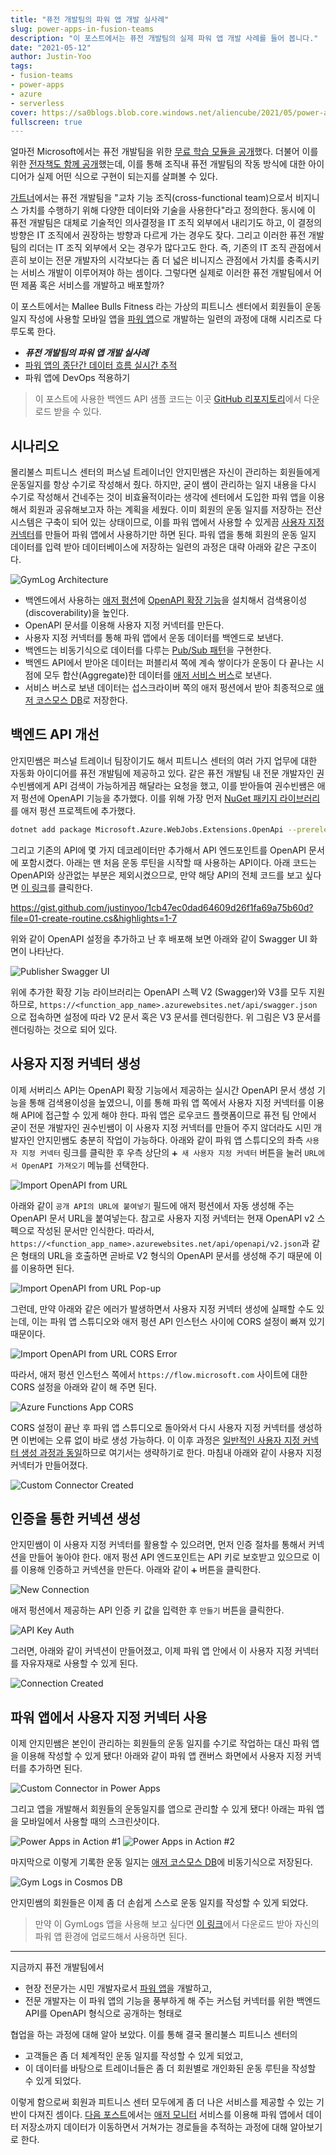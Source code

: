 ```yaml
---
title: "퓨전 개발팀의 파워 앱 개발 실사례"
slug: power-apps-in-fusion-teams
description: "이 포스트에서는 퓨전 개발팀의 실제 파워 앱 개발 사례를 들어 봅니다."
date: "2021-05-12"
author: Justin-Yoo
tags:
- fusion-teams
- power-apps
- azure
- serverless
cover: https://sa0blogs.blob.core.windows.net/aliencube/2021/05/power-apps-in-fusion-teams-00.jpg
fullscreen: true
---
```


얼마전 Microsoft에서는 퓨전 개발팀을 위한 [무료 학습 모듈을 공개][pa fusion path]했다. 더불어 이를 위한 [전자책도 함께 공개][pa fusion ebook]했는데, 이를 통해 조직내 퓨전 개발팀의 작동 방식에 대한 아이디어가 실제 어떤 식으로 구현이 되는지를 살펴볼 수 있다.

[가트너][gartner fusion]에서는 퓨전 개발팀을 "교차 기능 조직(cross-functional team)으로서 비지니스 가치를 수행하기 위해 다양한 데이터와 기술을 사용한다"라고 정의한다. 동시에 이 퓨전 개발팀은 대체로 기술적인 의사결정을 IT 조직 외부에서 내리기도 하고, 이 결정의 방향은 IT 조직에서 권장하는 방향과 다르게 가는 경우도 잦다. 그리고 이러한 퓨전 개발팀의 리더는 IT 조직 외부에서 오는 경우가 많다고도 한다. 즉, 기존의 IT 조직 관점에서 흔히 보이는 전문 개발자의 시각보다는 좀 더 넓은 비니지스 관점에서 가치를 충족시키는 서비스 개발이 이루어져야 하는 셈이다. 그렇다면 실제로 이러한 퓨전 개발팀에서 어떤 제품 혹은 서비스를 개발하고 배포할까?

이 포스트에서는 Mallee Bulls Fitness 라는 가상의 피트니스 센터에서 회원들이 운동 일지 작성에 사용할 모바일 앱을 [파워 앱][pa]으로 개발하는 일련의 과정에 대해 시리즈로 다루도록 한다.

* ***퓨전 개발팀의 파워 앱 개발 실사례***
* [파워 앱의 종단간 데이터 흐름 실시간 추적][post 2]
* 파워 앱에 DevOps 적용하기

> 이 포스트에 사용한 백엔드 API 샘플 코드는 이곳 [GitHub 리포지토리][gh sample]에서 다운로드 받을 수 있다.


## 시나리오 ##

몰리불스 피트니스 센터의 퍼스널 트레이너인 안지민쌤은 자신이 관리하는 회원들에게 운동일지를 항상 수기로 작성해서 줬다. 하지만, 굳이 쌤이 관리하는 일지 내용을 다시 수기로 작성해서 건네주는 것이 비효율적이라는 생각에 센터에서 도입한 파워 앱을 이용해서 회원과 공유해보고자 하는 계획을 세웠다. 이미 회원의 운동 일지를 저장하는 전산 시스템은 구축이 되어 있는 상태이므로, 이를 파워 앱에서 사용할 수 있게끔 [사용자 지정 커넥터][pa cuscon]를 만들어 파워 앱에서 사용하기만 하면 된다. 파워 앱을 통해 회원의 운동 일지 데이터를 입력 받아 데이터베이스에 저장하는 일련의 과정은 대략 아래와 같은 구조이다.

![GymLog Architecture][image-01]

* 백엔드에서 사용하는 [애저 펑션][az fncapp]에 [OpenAPI 확장 기능][az fncapp extension openapi]을 설치해서 검색용이성(discoverability)을 높인다.
* OpenAPI 문서를 이용해 사용자 지정 커넥터를 만든다.
* 사용자 지정 커넥터를 통해 파워 앱에서 운동 데이터를 백엔드로 보낸다.
* 백엔드는 비동기식으로 데이터를 다루는 [Pub/Sub 패턴][eip pubsub]을 구현한다.
* 백엔드 API에서 받아온 데이터는 퍼블리셔 쪽에 계속 쌓이다가 운동이 다 끝나는 시점에 모두 합산(Aggregate)한 데이터를 [애저 서비스 버스][az svcbus]로 보낸다.
* 서비스 버스로 보낸 데이터는 섭스크라이버 쪽의 애저 펑션에서 받아 최종적으로 [애저 코스모스 DB][az cosdba]로 저장한다.


## 백엔드 API 개선 ##

안지민쌤은 퍼스널 트레이너 팀장이기도 해서 피트니스 센터의 여러 가지 업무에 대한 자동화 아이디어를 퓨전 개발팀에 제공하고 있다. 같은 퓨전 개발팀 내 전문 개발자인 권수빈쌤에게 API 검색이 가능하게끔 해달라는 요청을 했고, 이를 받아들여 권수빈쌤은 애저 펑션에 OpenAPI 기능을 추가했다. 이를 위해 가장 먼저 [NuGet 패키지 라이브러리][nuget openapi]를 애저 펑션 프로젝트에 추가했다.

```bash
dotnet add package Microsoft.Azure.WebJobs.Extensions.OpenApi --prerelease
```

그리고 기존의 API에 몇 가지 데코레이터만 추가해서 API 엔드포인트를 OpenAPI 문서에 포함시켰다. 아래는 맨 처음 운동 루틴을 시작할 때 사용하는 API이다. 아래 코드는 OpenAPI와 상관없는 부분은 제외시켰으므로, 만약 해당 API의 전체 코드를 보고 싶다면 [이 링크][gh sample api routine]를 클릭한다.

https://gist.github.com/justinyoo/1cb47ec0dad64609d26f1fa69a75b60d?file=01-create-routine.cs&highlights=1-7

위와 같이 OpenAPI 설정을 추가하고 난 후 배포해 보면 아래와 같이 Swagger UI 화면이 나타난다.

![Publisher Swagger UI][image-02]

위에 추가한 확장 기능 라이브러리는 OpenAPI 스펙 V2 (Swagger)와 V3를 모두 지원하므로, `https://<function_app_name>.azurewebsites.net/api/swagger.json` 으로 접속하면 설정에 따라 V2 문서 혹은 V3 문서를 렌더링한다. 위 그림은 V3 문서를 렌더링하는 것으로 되어 있다.


## 사용자 지정 커넥터 생성 ##

이제 서버리스 API는 OpenAPI 확장 기능에서 제공하는 실시간 OpenAPI 문서 생성 기능을 통해 검색용이성을 높였으니, 이를 통해 파워 앱 쪽에서 사용자 지정 커넥터를 이용해 API에 접근할 수 있게 해야 한다. 파워 앱은 로우코드 플랫폼이므로 퓨전 팀 안에서 굳이 전문 개발자인 권수빈쌤이 이 사용자 지정 커넥터를 만들어 주지 않더라도 시민 개발자인 안지민쌤도 충분히 작업이 가능하다. 아래와 같이 파워 앱 스튜디오의 좌측 `사용자 지정 커넥터` 링크를 클릭한 후 우측 상단의 `➕ 새 사용자 지정 커넥터` 버튼을 눌러 `URL에서 OpenAPI 가져오기` 메뉴를 선택한다.

![Import OpenAPI from URL][image-03]

아래와 같이 `공개 API의 URL에 붙여넣기` 필드에 애저 펑션에서 자동 생성해 주는 OpenAPI 문서 URL을 붙여넣는다. 참고로 사용자 지정 커넥터는 현재 OpenAPI v2 스펙으로 작성된 문서만 인식한다. 따라서, `https://<function_app_name>.azurewebsites.net/api/openapi/v2.json`과 같은 형태의 URL을 호출하면 곧바로 V2 형식의 OpenAPI 문서를 생성해 주기 때문에 이를 이용하면 된다.

![Import OpenAPI from URL Pop-up][image-04]

그런데, 만약 아래와 같은 에러가 발생하면서 사용자 지정 커넥터 생성에 실패할 수도 있는데, 이는 파워 앱 스튜디오와 애저 펑션 API 인스턴스 사이에 CORS 설정이 빠져 있기 때문이다.

![Import OpenAPI from URL CORS Error][image-05]

따라서, 애저 펑션 인스턴스 쪽에서 `https://flow.microsoft.com` 사이트에 대한 CORS 설정을 아래와 같이 해 주면 된다.

![Azure Functions App CORS][image-06]

CORS 설정이 끝난 후 파워 앱 스튜디오로 돌아와서 다시 사용자 지정 커넥터를 생성하면 이번에는 오류 없이 바로 생성 가능하다. 이 이후 과정은 [일반적인 사용자 지정 커넥터 생성 과정과 동일][pa cuscon create]하므로 여기서는 생략하기로 한다. 마침내 아래와 같이 사용자 지정 커넥터가 만들어졌다.

![Custom Connector Created][image-07]


## 인증을 통한 커넥션 생성 ##

안지민쌤이 이 사용자 지정 커넥터를 활용할 수 있으려면, 먼저 인증 절차를 통해서 커넥션을 만들어 놓아야 한다. 애저 펑션 API 엔드포인트는 API 키로 보호받고 있으므로 이를 이용해 인증하고 커넥션을 만든다. 아래와 같이 `➕` 버튼을 클릭한다.

![New Connection][image-08]

애저 펑션에서 제공하는 API 인증 키 값을 입력한 후 `만들기` 버튼을 클릭한다.

![API Key Auth][image-09]

그러면, 아래와 같이 커넥션이 만들어졌고, 이제 파워 앱 안에서 이 사용자 지정 커넥터를 자유자재로 사용할 수 있게 된다.

![Connection Created][image-10]


## 파워 앱에서 사용자 지정 커넥터 사용 ##

이제 안지민쌤은 본인이 관리하는 회원들의 운동 일지를 수기로 작업하는 대신 파워 앱을 이용해 작성할 수 있게 됐다! 아래와 같이 파워 앱 캔버스 화면에서 사용자 지정 커넥터를 추가하면 된다.

![Custom Connector in Power Apps][image-11]

그리고 앱을 개발해서 회원들의 운동일지를 앱으로 관리할 수 있게 됐다! 아래는 파워 앱을 모바일에서 사용할 때의 스크린샷이다.

![Power Apps in Action #1][image-12]
![Power Apps in Action #2][image-13]

마지막으로 이렇게 기록한 운동 일지는 [애저 코스모스 DB][az cosdba]에 비동기식으로 저장된다.

![Gym Logs in Cosmos DB][image-14]

안지민쌤의 회원들은 이제 좀 더 손쉽게 스스로 운동 일지를 작성할 수 있게 되었다.

> 만약 이 GymLogs 앱을 사용해 보고 싶다면 [이 링크][gh sample app]에서 다운로드 받아 자신의 파워 앱 환경에 업로드해서 사용하면 된다.

---

지금까지 퓨전 개발팀에서

* 현장 전문가는 시민 개발자로서 [파워 앱][pa]을 개발하고,
* 전문 개발자는 이 파워 앱의 기능을 풍부하게 해 주는 커스텀 커넥터를 위한 백엔드 API를 OpenAPI 형식으로 공개하는 형태로

협업을 하는 과정에 대해 알아 보았다. 이를 통해 결국 몰리불스 피트니스 센터의

* 고객들은 좀 더 체계적인 운동 일지를 작성할 수 있게 되었고,
* 이 데이터를 바탕으로 트레이너들은 좀 더 회원별로 개인화된 운동 루틴을 작성할 수 있게 되었다.

이렇게 함으로써 회원과 피트니스 센터 모두에게 좀 더 나은 서비스를 제공할 수 있는 기반이 다져진 셈이다. [다음 포스트][post 2]에서는 [애저 모니터][az monitor] 서비스를 이용해 파워 앱에서 데이터 저장소까지 데이터가 이동하면서 거쳐가는 경로들을 추적하는 과정에 대해 알아보기로 한다.


[image-01]: https://sa0blogs.blob.core.windows.net/aliencube/2021/05/power-apps-in-fusion-teams-01.png
[image-02]: https://sa0blogs.blob.core.windows.net/aliencube/2021/05/power-apps-in-fusion-teams-02.png
[image-03]: https://sa0blogs.blob.core.windows.net/aliencube/2021/05/power-apps-in-fusion-teams-03-ko.png
[image-04]: https://sa0blogs.blob.core.windows.net/aliencube/2021/05/power-apps-in-fusion-teams-04-ko.png
[image-05]: https://sa0blogs.blob.core.windows.net/aliencube/2021/05/power-apps-in-fusion-teams-05-ko.png
[image-06]: https://sa0blogs.blob.core.windows.net/aliencube/2021/05/power-apps-in-fusion-teams-06-ko.png
[image-07]: https://sa0blogs.blob.core.windows.net/aliencube/2021/05/power-apps-in-fusion-teams-07-ko.png
[image-08]: https://sa0blogs.blob.core.windows.net/aliencube/2021/05/power-apps-in-fusion-teams-08-ko.png
[image-09]: https://sa0blogs.blob.core.windows.net/aliencube/2021/05/power-apps-in-fusion-teams-09-ko.png
[image-10]: https://sa0blogs.blob.core.windows.net/aliencube/2021/05/power-apps-in-fusion-teams-10-ko.png
[image-11]: https://sa0blogs.blob.core.windows.net/aliencube/2021/05/power-apps-in-fusion-teams-11.png
[image-12]: https://sa0blogs.blob.core.windows.net/aliencube/2021/05/power-apps-in-fusion-teams-12.png
[image-13]: https://sa0blogs.blob.core.windows.net/aliencube/2021/05/power-apps-in-fusion-teams-13.png
[image-14]: https://sa0blogs.blob.core.windows.net/aliencube/2021/05/power-apps-in-fusion-teams-14.png


[post 1]: /ko/2021/05/12/power-apps-in-fusion-teams/
[post 2]: /ko/2021/05/19/tracing-end-to-end-data-from-power-apps-to-azure-cosmos-db/

[gh sample]: https://github.com/aliencube/GymLog
[gh sample api routine]: https://github.com/aliencube/GymLog/blob/main/src/GymLog.FunctionApp/Triggers/RoutineHttpTrigges.cs
[gh sample app]: https://github.com/aliencube/GymLog/blob/main/packages/GymLogs.zip

[pa fusion path]: https://docs.microsoft.com/ko-kr/learn/paths/transform-business-applications-with-fusion-development/?WT.mc_id=power-27849-juyoo
[pa fusion ebook]: https://docs.microsoft.com/ko-kr/powerapps/guidance/fusion-dev-ebook/?WT.mc_id=power-27849-juyoo

[gartner fusion]: https://blogs.gartner.com/hank-barnes/2021/03/30/fusion-teams-a-critical-area-for-vendors-to-develop-understanding/

[eip pubsub]: https://www.enterpriseintegrationpatterns.com/patterns/messaging/PublishSubscribeChannel.html

[az fncapp]: https://docs.microsoft.com/ko-kr/azure/azure-functions/functions-overview?WT.mc_id=power-27849-juyoo
[az fncapp extension openapi]: https://github.com/Azure/azure-functions-openapi-extension

[az svcbus]: https://docs.microsoft.com/ko-kr/azure/service-bus-messaging/service-bus-messaging-overview?WT.mc_id=power-27849-juyoo
[az cosdba]: https://docs.microsoft.com/ko-kr/azure/cosmos-db/introduction?WT.mc_id=power-27849-juyoo

[az monitor]: https://docs.microsoft.com/azure/azure-monitor/overview?WT.mc_id=power-27849-juyoo

[pa]: https://powerapps.microsoft.com/ko-kr/?WT.mc_id=power-27849-juyoo
[pa cuscon]: https://docs.microsoft.com/ko-kr/connectors/custom-connectors/?WT.mc_id=power-27849-juyoo
[pa cuscon create]: https://docs.microsoft.com/ko-kr/connectors/custom-connectors/define-openapi-definition?WT.mc_id=power-27849-juyoo

[nuget openapi]: https://www.nuget.org/packages/Microsoft.Azure.WebJobs.Extensions.OpenApi/
